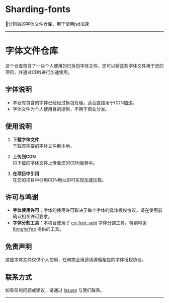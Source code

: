 # Sharding-fonts
📖分割后的字体文件仓库，用于使用jsd加速

---

# 字体文件仓库

这个仓库包含了一些个人使用的已拆包字体文件。您可以将这些字体文件用于您的项目，并通过CDN进行加速使用。

## 字体说明

- 本仓库包含的字体已经经过拆包处理，适合直接用于CDN加速。
- 字体文件为个人使用目的提供，不用于商业分发。

## 使用说明

1. **下载字体文件**  
   下载您需要的字体文件到本地。

2. **上传到CDN**  
   将下载的字体文件上传至您的CDN服务中。

3. **在项目中引用**  
   在您的项目中引用CDN地址即可实现加速加载。

## 许可与鸣谢

- **字体使用许可**：字体的使用许可取决于每个字体的具体授权协议。请在使用前确认相关许可要求。
- **字体分割工具**：本项目使用了 [cn-font-split](https://github.com/KonghaYao/cn-font-split) 字体分割工具。特别鸣谢 [KonghaYao](https://github.com/KonghaYao) 提供的工具。

## 免责声明

这些字体文件仅供个人使用，任何商业用途请遵循相应的字体授权协议。

## 联系方式

如有任何问题或建议，请通过 [Issues](#) 与我们联系。

---
